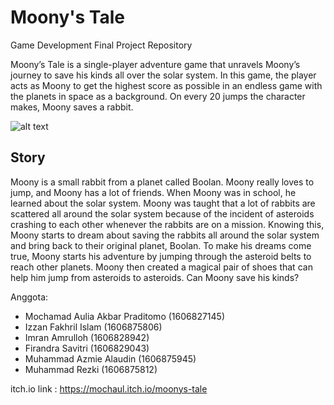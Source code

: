 # Moony's Tale
Game Development Final Project Repository

Moony’s Tale is a single-player adventure game that unravels Moony’s journey to save his kinds all over the solar system. In this game, the player acts as Moony to get the highest score as possible in an endless game with the planets in space as a background. On every 20 jumps the character makes, Moony saves a rabbit.

![alt text](https://img.itch.zone/aW1nLzI4MTQxNTUucG5n/original/BJKzV9.png "Moony's Tale Poster")

## Story
Moony is a small rabbit from a planet called Boolan. Moony really loves to jump, and Moony has a lot of friends. When Moony was in school, he learned about the solar system. Moony was taught that a lot of rabbits are scattered all around the solar system because of the incident of asteroids crashing to each other whenever the rabbits are on a mission. Knowing this, Moony starts to dream about saving the rabbits all around the solar system and bring back to their original planet, Boolan. To make his dreams come true, Moony starts his adventure by jumping through the asteroid belts to reach other planets. Moony then created a magical pair of shoes that can help him jump from asteroids to asteroids. Can Moony save his kinds?

Anggota:
- Mochamad Aulia Akbar Praditomo (1606827145)
- Izzan Fakhril Islam (1606875806)
- Imran Amrulloh (1606828942)
- Firandra Savitri (1606829043)
- Muhammad Azmie Alaudin (1606875945)
- Muhammad Rezki (1606875812)

itch.io link : https://mochaul.itch.io/moonys-tale
